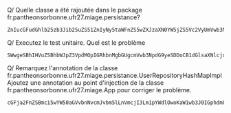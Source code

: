 Q/ Quelle classe a été rajoutée dans le package fr.pantheonsorbonne.ufr27.miage.persistance?


```base64
ZnIucGFudGhlb25zb3Jib25uZS51ZnIyNy5taWFnZS5wZXJzaXN0YW5jZS5Vc2VyUmVwb3NpdG9yeUgy
```

Q/ Executez le test unitaire. Quel est le problème

```base64
SWwgeSBhIHVuZSBhbWJpZ3VpdMOpIGRhbnMgbGUgcmVwb3NpdG9yeSDDoCB1dGlsaXNlcjoKb3JnLmpib3NzLndlbGQuZXhjZXB0aW9ucy5EZXBsb3ltZW50RXhjZXB0aW9uOiBXRUxELTAwMTQwOTogQW1iaWd1b3VzIGRlcGVuZGVuY2llcyBmb3IgdHlwZSBSZXBvc2l0b3J5PFVzZXI+IHdpdGggcXVhbGlmaWVycyBARGVmYXVsdA==
```

Q/ Remarquez l'annotation de la classe fr.pantheonsorbonne.ufr27.miage.persistance.UserRepositoryHashMapImpl
Ajoutez une annotation au point d'injection de la classe fr.pantheonsorbonne.ufr27.miage.App pour corriger le problème.

```base64
cGFja2FnZSBmci5wYW50aGVvbnNvcmJvbm5lLnVmcjI3Lm1pYWdlOwoKaW1wb3J0IGphdmF4LmluamVjdC5JbmplY3Q7CmltcG9ydCBqYXZheC5pbmplY3QuTmFtZWQ7CgppbXBvcnQgZnIucGFudGhlb25zb3Jib25uZS51ZnIyNy5taWFnZS5tb2RlbC5Vc2VyOwppbXBvcnQgZnIucGFudGhlb25zb3Jib25uZS51ZnIyNy5taWFnZS5wZXJzaXN0YW5jZS5SZXBvc2l0b3J5OwoKcHVibGljIGNsYXNzIEFwcCB7CgoJQEluamVjdCBATmFtZWQoImluTWVtb3J5IikKCXB1YmxpYyBSZXBvc2l0b3J5PFVzZXI+IHJlcG87Cgp9Cg==
```